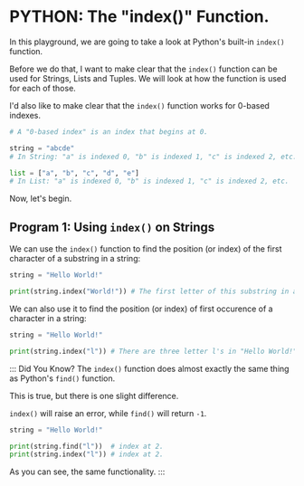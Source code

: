# PYTHON: The "index()" Function.
In this playground, we are going to take a look at Python's built-in ```index()``` function.

Before we do that, I want to make clear that the ```index()``` function can be used for Strings, Lists and Tuples.
We will look at how the function is used for each of those.

I'd also like to make clear that the ```index()``` function works for 0-based indexes.
```python
# A "0-based index" is an index that begins at 0.

string = "abcde"
# In String: "a" is indexed 0, "b" is indexed 1, "c" is indexed 2, etc.

list = ["a", "b", "c", "d", "e"]
# In List: "a" is indexed 0, "b" is indexed 1, "c" is indexed 2, etc.
```

Now, let's begin.

## Program 1: Using ```index()``` on Strings
We can use the ```index()``` function to find the position (or index) of the first character of a substring in a string:
```python runnable
string = "Hello World!"

print(string.index("World!")) # The first letter of this substring in at index 6.
```

We can also use it to find the position (or index) of first occurence of a character in a string:
```python runnable
string = "Hello World!"

print(string.index("l")) # There are three letter l's in "Hello World!", but the first occurence is at index 2.
```
::: Did You Know?
The ```index()``` function does almost exactly the same thing as Python's ```find()``` function.

This is true, but there is one slight difference.

```index()``` will raise an error, while ```find()``` will return ```-1```.

```python runnable
string = "Hello World!"

print(string.find("l"))  # index at 2.
print(string.index("l")) # index at 2.
```
As you can see, the same functionality.
:::


